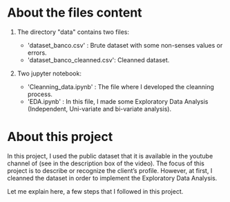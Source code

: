 # About the files content

1. The directory "data" contains two files:
    - 'dataset_banco.csv' : Brute dataset with some non-senses values or errors.
    - 'dataset_banco_cleanned.csv': Cleanned dataset.

2. Two jupyter notebook:
    - 'Cleanning_data.ipynb' : The file where I developed the cleanning process.
    - 'EDA.ipynb' : In this file, I made some Exploratory Data Analysis (Independent, Uni-variate and bi-variate analysis).

# About this project

In this project, I used the public dataset that it is available in the youtube channel of  (see in the description box of the video). The focus of this project is to describe or recognize the client’s profile. However, at first, I cleanned the dataset in order to implement the Exploratory Data Analysis.

Let me explain here, a few steps that I followed in this project.